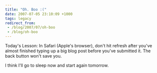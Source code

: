 ```yaml
---
title: "Oh. Boo :("
date: 2007-07-05 23:10:09 +1000
tags: legacy
redirect_from:
 - /blog/2007/07/oh-boo
 - /blog/oh-boo
---
```


Today's Lesson: In Safari (Apple's browser), don't hit refresh after you've almost finished typing up a big blog post before you've submitted it. The back button won't save you.



I think I'll go to sleep now and start again tomorrow.


